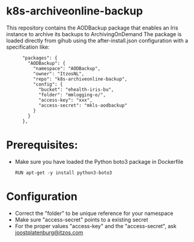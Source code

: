 # k8s-archiveonline-backup
This repository contains the AODBackup package that enables an Iris instance to archive its backups to ArchivingOnDemand
The package is loaded directly from gihub using the after-install.json configuration with a specification like:

```
      "packages": {
        "AODBackup": {
          "namespace": "AODBackup",
          "owner": "ItzosNL",
          "repo": "k8s-archiveonline-backup",
          "config": {
            "bucket": "ehealth-iris-bu",
            "folder": "mmlogging-o/",
            "access-key": "xxx",
            "access-secret": "mkls-aodbackup"
          }
        }
      },

```

# Prerequisites:
- Make sure you have loaded the Python boto3 package in Dockerfile
  ```
  RUN apt-get -y install python3-boto3
  ```

# Configuration
- Correct the "folder" to be unique reference for your namespace
- Make sure "access-secret" points to a existing secret
- For the proper values "access-key" and the "access-secret", ask joostplatenburg@itzos.com





